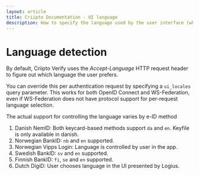 ```yaml
---
layout: article
title: Criipto Documentation - UI language
description: How to specify the language used by the user interface (where supported)
---
```


# Language detection
By default, Criipto Verify uses the _Accept-Language_ HTTP request header to figure out which language the user prefers. 

You can override this per authentication request by specifying a `ui_locales` query parameter. This works for both OpenID Connect and WS-Federation, even if WS-Federation does not have protocol support for per-request language selection.

The actual support for controlling the language varies by e-ID method

1. Danish NemID: Both keycard-based methods support `da` and `en`. Keyfile is only available in danish.
2. Norwegian BankID: `nb` and `en` supported.
3. Norwegian Vipps Login: Language is controlled by user in the app.
4. Swedish BankID: `sv` and `en` supported.
5. Finnish BankID: `fi`, `se` and `en` supported.
6. Dutch DigiD: User chooses language in the UI presented by Logius.
